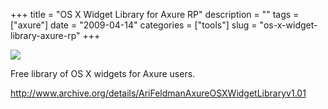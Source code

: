 +++
title = "OS X Widget Library for Axure RP"
description = ""
tags = ["axure"]
date = "2009-04-14"
categories = ["tools"]
slug = "os-x-widget-library-axure-rp"
+++


<div class="tool-screenshot mb1"><a href="http://www.archive.org/details/AriFeldmanAxureOSXWidgetLibraryv1.01"><img id="bluga-thumbnail-2789" class="bluga-thumbnail custom" src="//media.konigi.com/bluga/
wt5230d3f8e1b21_custom.jpg"/></a></div><p>Free library of OS X widgets for Axure users.</p>
  
<p><a href="http://www.archive.org/details/AriFeldmanAxureOSXWidgetLibraryv1.01">http://www.archive.org/details/AriFeldmanAxureOSXWidgetLibraryv1.01</a></p>
      
